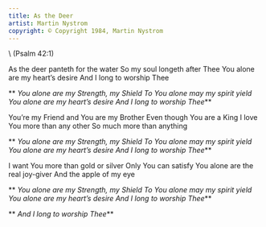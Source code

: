 ```yaml
---
title: As the Deer
artist: Martin Nystrom
copyright: © Copyright 1984, Martin Nystrom
---
```

\    (Psalm 42:1)

As the deer panteth for the water
So my soul longeth after Thee
You alone are my heart’s desire
And I long to worship Thee

 ** *You alone are my Strength, my Shield
  To You alone may my spirit yield
  You alone are my heart’s desire
  And I long to worship Thee***

You’re my Friend and You are my Brother
Even though You are a King
I love You more than any other
So much more than anything

 ** *You alone are my Strength, my Shield
  To You alone may my spirit yield
  You alone are my heart’s desire
  And I long to worship Thee***

I want You more than gold or silver
Only You can satisfy
You alone are the real joy-giver
And the apple of my eye

 ** *You alone are my Strength, my Shield
  To You alone may my spirit yield
  You alone are my heart’s desire
  And I long to worship Thee***

 ** *And I long to worship Thee***